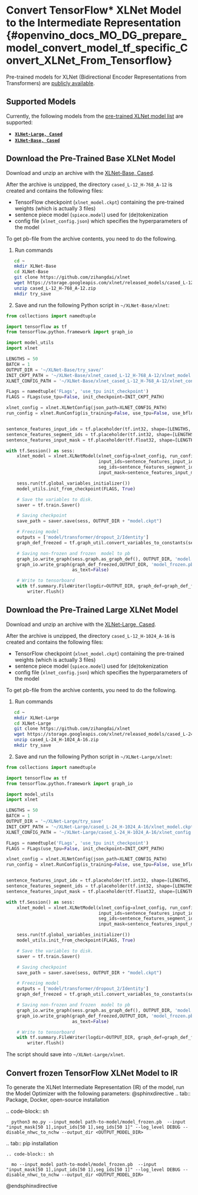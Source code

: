 # Convert TensorFlow* XLNet Model to the Intermediate Representation {#openvino_docs_MO_DG_prepare_model_convert_model_tf_specific_Convert_XLNet_From_Tensorflow}

Pre-trained models for XLNet (Bidirectional Encoder Representations from Transformers) are
[publicly available](https://github.com/zihangdai/xlnet).

## Supported Models

Currently, the following models from the [pre-trained XLNet model list](https://github.com/zihangdai/xlnet#pre-trained-models) are supported:

* **[`XLNet-Large, Cased`](https://storage.googleapis.com/xlnet/released_models/cased_L-24_H-1024_A-16.zip)**
* **[`XLNet-Base, Cased`](https://storage.googleapis.com/xlnet/released_models/cased_L-12_H-768_A-12.zip)**

## Download the Pre-Trained Base XLNet Model

Download and unzip an archive with the [XLNet-Base, Cased](https://storage.googleapis.com/xlnet/released_models/cased_L-12_H-768_A-12.zip).

After the archive is unzipped, the directory `cased_L-12_H-768_A-12` is created and contains the following files:
* TensorFlow checkpoint (`xlnet_model.ckpt`) containing the pre-trained weights (which is actually 3 files)
* sentence piece model (`spiece.model`) used for (de)tokenization 
* config file (`xlnet_config.json`) which specifies the hyperparameters of the model 

To get pb-file from the archive contents, you need to do the following.

1. Run commands

```sh
   cd ~
   mkdir XLNet-Base
   cd XLNet-Base
   git clone https://github.com/zihangdai/xlnet
   wget https://storage.googleapis.com/xlnet/released_models/cased_L-12_H-768_A-12.zip
   unzip cased_L-12_H-768_A-12.zip
   mkdir try_save
```

   

2. Save and run the following Python script in `~/XLNet-Base/xlnet`:

```python
from collections import namedtuple

import tensorflow as tf
from tensorflow.python.framework import graph_io

import model_utils
import xlnet

LENGTHS = 50
BATCH = 1
OUTPUT_DIR = '~/XLNet-Base/try_save/'
INIT_CKPT_PATH = '~/XLNet-Base/xlnet_cased_L-12_H-768_A-12/xlnet_model.ckpt'
XLNET_CONFIG_PATH = '~/XLNet-Base/xlnet_cased_L-12_H-768_A-12/xlnet_config.json'

FLags = namedtuple('FLags', 'use_tpu init_checkpoint')
FLAGS = FLags(use_tpu=False, init_checkpoint=INIT_CKPT_PATH)

xlnet_config = xlnet.XLNetConfig(json_path=XLNET_CONFIG_PATH)
run_config = xlnet.RunConfig(is_training=False, use_tpu=False, use_bfloat16=False, dropout=0.1, dropatt=0.1,)


sentence_features_input_idx = tf.placeholder(tf.int32, shape=[LENGTHS, BATCH], name='input_ids')
sentence_features_segment_ids = tf.placeholder(tf.int32, shape=[LENGTHS, BATCH], name='seg_ids')
sentence_features_input_mask = tf.placeholder(tf.float32, shape=[LENGTHS, BATCH], name='input_mask')

with tf.Session() as sess:
    xlnet_model = xlnet.XLNetModel(xlnet_config=xlnet_config, run_config=run_config,
                                   input_ids=sentence_features_input_idx,
                                   seg_ids=sentence_features_segment_ids,
                                   input_mask=sentence_features_input_mask)

    sess.run(tf.global_variables_initializer())
    model_utils.init_from_checkpoint(FLAGS, True)

    # Save the variables to disk.
    saver = tf.train.Saver()

    # Saving checkpoint
    save_path = saver.save(sess, OUTPUT_DIR + "model.ckpt")

    # Freezing model
    outputs = ['model/transformer/dropout_2/Identity']
    graph_def_freezed = tf.graph_util.convert_variables_to_constants(sess, sess.graph.as_graph_def(), outputs)

    # Saving non-frozen and frozen  model to pb
    graph_io.write_graph(sess.graph.as_graph_def(), OUTPUT_DIR, 'model.pb', as_text=False)
    graph_io.write_graph(graph_def_freezed,OUTPUT_DIR, 'model_frozen.pb',
                         as_text=False)

    # Write to tensorboard
    with tf.summary.FileWriter(logdir=OUTPUT_DIR, graph_def=graph_def_freezed) as writer:
        writer.flush()
```


## Download the Pre-Trained Large XLNet Model

Download and unzip an archive with the [XLNet-Large, Cased](https://storage.googleapis.com/xlnet/released_models/cased_L-24_H-1024_A-16.zip).

After the archive is unzipped, the directory `cased_L-12_H-1024_A-16` is created and contains the following files:

* TensorFlow checkpoint (`xlnet_model.ckpt`) containing the pre-trained weights (which is actually 3 files)
* sentence piece model (`spiece.model`) used for (de)tokenization 
* config file (`xlnet_config.json`) which specifies the hyperparameters of the model 

To get pb-file from the archive contents, you need to do the following.

1. Run commands

```sh
   cd ~
   mkdir XLNet-Large
   cd XLNet-Large
   git clone https://github.com/zihangdai/xlnet
   wget https://storage.googleapis.com/xlnet/released_models/cased_L-24_H-1024_A-16.zip
   unzip cased_L-24_H-1024_A-16.zip
   mkdir try_save
```



2. Save and run the following Python script in `~/XLNet-Large/xlnet`:

```python
from collections import namedtuple

import tensorflow as tf
from tensorflow.python.framework import graph_io

import model_utils
import xlnet

LENGTHS = 50
BATCH = 1
OUTPUT_DIR = '~/XLNet-Large/try_save'
INIT_CKPT_PATH = '~/XLNet-Large/cased_L-24_H-1024_A-16/xlnet_model.ckpt'
XLNET_CONFIG_PATH = '~/XLNet-Large/cased_L-24_H-1024_A-16/xlnet_config.json'

FLags = namedtuple('FLags', 'use_tpu init_checkpoint')
FLAGS = FLags(use_tpu=False, init_checkpoint=INIT_CKPT_PATH)

xlnet_config = xlnet.XLNetConfig(json_path=XLNET_CONFIG_PATH)
run_config = xlnet.RunConfig(is_training=False, use_tpu=False, use_bfloat16=False, dropout=0.1, dropatt=0.1,)


sentence_features_input_idx = tf.placeholder(tf.int32, shape=[LENGTHS, BATCH], name='input_ids')
sentence_features_segment_ids = tf.placeholder(tf.int32, shape=[LENGTHS, BATCH], name='seg_ids')
sentence_features_input_mask = tf.placeholder(tf.float32, shape=[LENGTHS, BATCH], name='input_mask')

with tf.Session() as sess:
    xlnet_model = xlnet.XLNetModel(xlnet_config=xlnet_config, run_config=run_config,
                                   input_ids=sentence_features_input_idx,
                                   seg_ids=sentence_features_segment_ids,
                                   input_mask=sentence_features_input_mask)

    sess.run(tf.global_variables_initializer())
    model_utils.init_from_checkpoint(FLAGS, True)

    # Save the variables to disk.
    saver = tf.train.Saver()

    # Saving checkpoint
    save_path = saver.save(sess, OUTPUT_DIR + "model.ckpt")

    # Freezing model
    outputs = ['model/transformer/dropout_2/Identity']
    graph_def_freezed = tf.graph_util.convert_variables_to_constants(sess, sess.graph.as_graph_def(), outputs)

    # Saving non-frozen and frozen  model to pb
    graph_io.write_graph(sess.graph.as_graph_def(), OUTPUT_DIR, 'model.pb', as_text=False)
    graph_io.write_graph(graph_def_freezed,OUTPUT_DIR, 'model_frozen.pb',
                         as_text=False)

    # Write to tensorboard
    with tf.summary.FileWriter(logdir=OUTPUT_DIR, graph_def=graph_def_freezed) as writer:
        writer.flush()
```

The script should save into `~/XLNet-Large/xlnet`.



## Convert frozen TensorFlow XLNet Model to IR

To generate the XLNet Intermediate Representation (IR) of the model, run the Model Optimizer with the following parameters:
@sphinxdirective
.. tab:: Package, Docker, open-source installation

   .. code-block:: sh

      python3 mo.py --input_model path-to-model/model_frozen.pb  --input "input_mask[50 1],input_ids[50 1],seg_ids[50 1]" --log_level DEBUG --disable_nhwc_to_nchw --output_dir <OUTPUT_MODEL_DIR>

.. tab:: pip installation

    .. code-block:: sh

      mo --input_model path-to-model/model_frozen.pb  --input "input_mask[50 1],input_ids[50 1],seg_ids[50 1]" --log_level DEBUG --disable_nhwc_to_nchw --output_dir <OUTPUT_MODEL_DIR>

@endsphinxdirective

